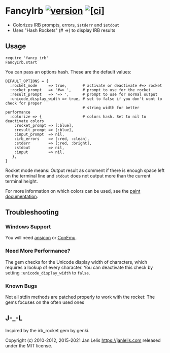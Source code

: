 # FancyIrb [![version](https://badge.fury.io/rb/fancy_irb.svg)](https://badge.fury.io/rb/fancy_irb)  [![[ci]](https://github.com/janlelis/fancy_irb/workflows/Test/badge.svg)](https://github.com/janlelis/fancy_irb/actions?query=workflow%3ATest)

*   Colorizes IRB prompts, errors, `$stderr` and `$stdout`
*   Uses "Hash Rockets" (# =>) to display IRB results

## Usage

    require 'fancy_irb'
    FancyIrb.start

You can pass an options hash. These are the default values:

    DEFAULT_OPTIONS = {
      :rocket_mode     => true,       # activate or deactivate #=> rocket
      :rocket_prompt   => '#=> ',     # prompt to use for the rocket
      :result_prompt   => '=> ',      # prompt to use for normal output
      :unicode_display_width => true, # set to false if you don't want to check for proper
                                      # string width for better performance
      :colorize => {                  # colors hash. Set to nil to deactivate colors
        :rocket_prompt => [:blue],
        :result_prompt => [:blue],
        :input_prompt  => nil,
        :irb_errors    => [:red, :clean],
        :stderr        => [:red, :bright],
        :stdout        => nil,
        :input         => nil,
       },
    }

Rocket mode means: Output result as comment if there is enough space left on
the terminal line and `stdout` does not output more than the current terminal
height.

For more information on which colors can be used, see the [paint documentation](https://github.com/janlelis/paint).

## Troubleshooting
### Windows Support
You will need [ansicon](https://github.com/adoxa/ansicon) or [ConEmu](https://code.google.com/p/conemu-maximus5/).

### Need More Performance?
The gem checks for the Unicode display width of characters, which requires a
lookup of every character. You can deactivate this check by setting
 `:unicode_display_width` to `false`.

### Known Bugs
Not all stdin methods are patched properly to work with the rocket: The gems
focuses on the often used ones

## J-_-L
Inspired by the irb_rocket gem by genki.

Copyright (c) 2010-2012, 2015-2021 Jan Lelis <https://janlelis.com> released under
the MIT license.
